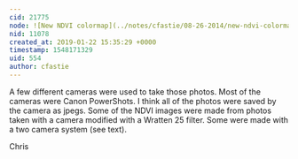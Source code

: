 ```yaml
---
cid: 21775
node: ![New NDVI colormap](../notes/cfastie/08-26-2014/new-ndvi-colormap)
nid: 11078
created_at: 2019-01-22 15:35:29 +0000
timestamp: 1548171329
uid: 554
author: cfastie
---
```


A few different cameras were used to take those photos. Most of the cameras were Canon PowerShots. I think all of the photos were saved by the camera as jpegs. Some of the NDVI images were made from photos taken with a camera modified with a Wratten 25 filter. Some were made with a two camera system (see text).

Chris